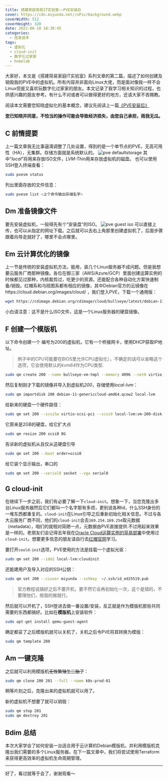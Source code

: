 ```yaml
---
title: 搭建家庭简易IT实验室——PVE安装后
cover: https://cdn.miyunda.net//uPic/background.webp
coverWidth: 512
coverHeight: 320
date: 2022-06-10 18:30:45
categories:
  - 信息技术
tags:
  - 虚拟化
  - cloud-init
  - 数字化过家家
  - homelab
---
```

大家好，本文是《搭建简易家庭IT实验室》系列文章的第二篇，描述了如何创建及销毁我的PVE中的虚拟机。所有内容并非面向Linux大佬，而是面对像我一样不会Linux但是又喜欢玩数字化过家家的朋友。本文记录了我学习相关知识的过程，也供感兴趣的朋友参考。有什么不对或者可以做得更好的地方，还请大家不吝赐教。

<!-- more -->

阅读本文需要您知晓虚拟化的基本概念，建议先阅读上一篇[《PVE安装后》](https://miyunda.com/homelab-pve-postinstall/)

**您已知晓并同意，不恰当的操作可能会导致经济损失，由您自己承担，雨我无瓜。**

## C 前情提要
上一篇文章我无比事逼滴调整了几处设置，得到的是一个单节点的PVE，无高可用性（HA），无集群。存储方面就是系统默认的。
![pve defaultstorage](https://cdn.miyunda.net//uPic/pve-vm-01.png)
其中“*local*”将用来存放ISO文件，*LVM-Thin*用来存放虚拟机的磁盘。
也可以使用SSH登入终端查看：
```bash
sudo pvesm status
```
列出里面存放的文件信息：
```bash
sudo pvesm list <上个命令输出存储名字>
```

## Dm 准备镜像文件

要先安装虚拟机，一般得先有个“安装盘”的ISO。
![pve guest iso](https://cdn.miyunda.net//uPic/pve-vm-02.png)
可以直接上传，也可以从指定的网址下载。之后就可以去右上角那里创建虚拟机了，后面步骤跟着向导走就好了，哪里不会点哪里。

## Em 云计算优化的镜像
上一节是传统的安装虚拟机方法，能用，装几个Linux服务器不成问题。但是我想要云服务厂商那种镜像。各位在御三家（AWS/Azure/GCP）里面创建运算实例的时候都见过那种，内核裁剪过，吃更少的资源。还能配合各种自动化方案快速制备/销毁。红帽系和乌班图系都有相应的镜像，其中Debian官方的云镜像在https://cloud.debian.org/images/cloud/ ，我们登入PVE，下载一个通用版：
```bash
wget https://cdimage.debian.org/cdimage/cloud/bullseye/latest/debian-11-genericcloud-amd64.qcow2
```
小白请注意：这不是什么ISO文件，这是一个Linux服务器的硬盘镜像。

## F 创建一个模版机
以下命令创建一个 编号为200的虚拟机，它有一个桥接网卡，使用DHCP获取IP地址。
>例子中的CPU可能要在BIOS里允许CPU虚拟化），不确定的话可以省略这个选项，它会使用默认的*kvm64*作为CPU类型.
```bash
sudo qm create 200 --name bullseye-vm-tmpl --memory 4096 --net0 virtio,bridge=vmbr0 --cores=2 --cpu host
```
然后复制刚才下载的镜像并导入到虚拟机*200*，存储使用*local-lvm*：
```bash
sudo qm importdisk 200 debian-11-genericcloud-amd64.qcow2 local-lvm
```
给新来的硬盘一个硬件路径：
```bash
sudo qm set 200 --scsihw virtio-scsi-pci --scsi0 local-lvm:vm-200-disk-0
```
它原来是2GB的硬盘，给它扩大点
```bash
sudo qm resize 200 scsi0 8G
```
告诉新的虚拟机从且仅从这硬盘引导
```bash
sudo qm set 200 --boot order=scsi0
```
给它装个显示输出，串口的
```bash
sudo qm set 200 --serial0 socket --vga serial0
```
## G cloud-init
在继续下一步之前，我们有必要了解一下`cloud-init`。想象一下，当您克隆出多台Linux服务器然后它们都叫一个名字那有多烦，更别说各种id，什么SSH身份的一堆东西都重复的。`cloud-init`在Linux引导之后重新初始化相关信息。不过与各大云服务厂商不同，他们的`cloud-init`会去`169.254.169.254`取元数据（metadata），咱们的就相对简陋一点，元数据由PVE直接提供.不过用起来效果是一样的。老朋友们会记得去年我在[Oracle Cloud运算实例的简易部署](https://miyunda.com/oci-terraform/)中使用过`cloud-init`。想要更多信息的朋友请自行去[红帽官网](https://access.redhat.com/documentation/en-us/red_hat_enterprise_linux/8/html/configuring_and_managing_cloud-init_for_rhel_8/introduction-to-cloud-init_cloud-content)学习。

要打开`could-init`选项，PVE使用的方法是挂载一个虚拟光驱：
```bash
sudo qm set 200 --ide2 local-lvm:cloudinit
```
还能建用户及导入对应的SSH公钥：
```bash
sudo qm set 200 --ciuser miyunda --sshkey  ~/.ssh/id_ed25519.pub
```
>官方教程说搞好之后不要开机，要不然它会再初始化一次，这个是错的，不要理他们，按我的做就行。

然后就可以开机了，SSH登进去做一番设置/安装，反正就是作为模版机那些共同需要的东西都搞好。比如在**模版机**上安装软件：
```bash
sudo apt-get install qemu-guest-agent
```
确定都妥了之后模版机就可以关机了，关机之后令PVE将其转换为模版：
```bash
sudo qm template 200
```
## Am 一键克隆
之后就可以利用模版机~~无性繁殖生三胎了~~：
```bash
sudo qm clone 200 201 --full --name k8s-prod-01
```
稍等片刻之后，克隆出来的虚拟机就可以用了。

新的虚拟机不想要了就可以销毁：
```bash
sudo qm stop 201
sudo qm destroy 201
```
## Bdim 总结
本次大家学会了如何安装一台适合用于云计算的Debian模版机，并利用模版机克隆出我们需要的多个Linux服务器。在下一篇文章中，我们将尝试使用Terraform来获得更高效率的虚拟机生命周期管理。

---
好了，看过就等于会了，谢谢观看～